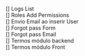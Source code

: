 [] Logs List  
[] Roles Add Permissions  
[] Envio Email ao inserir User  
[] Forgot pass Form  
[] Forgot pass Email  
[] Termos módulo backend  
[] Termos módulo Front  